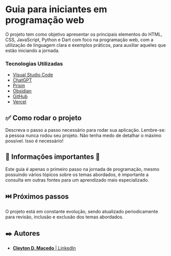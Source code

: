 # Guia para iniciantes em programação web

O projeto tem como objetivo apresentar os principais elementos do HTML, CSS, JavaScript, Python e Dart com foco na programação web, com a utilização de linguagem clara e exemplos práticos, para auxiliar aqueles que estão iniciando a jornada.

### Tecnologias Utilizadas

* [Visual Studio Code](https://code.visualstudio.com/)
* [ChatGPT](https://chatgpt.com/)
* [Prism](https://prismjs.com/)
* [Obsidian](https://obsidian.md/)
* [GitHub](https://github.com/)
* [Vercel](https://vercel.com)

## ✅ Como rodar o projeto

Descreva o passo a passo necessário para rodar sua aplicação. Lembre-se: a pessoa nunca rodou seu projeto. Não tenha medo de detalhar o máximo possível. Isso é necessário!


## 📌 Informações importantes 📌

Este guia é apenas o primeiro passo na jornada de programação, mesmo possuindo vários tópicos sobre os temas abordados, é importante a consulta em outras fontes para um aprendizado mais especializado.


## ⏭️ Próximos passos

O projeto está em constante evolução, sendo atualizado periodicamente para revisão, inclusão e exclusão dos temas abordados.

## ✒️ Autores

* [**Cleyton D. Macedo** | LinkedIn](https://www.linkedin.com/in/maccleyton/)
